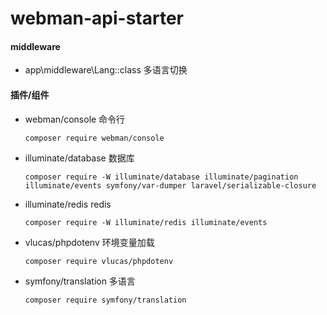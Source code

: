 # webman-api-starter

#### middleware
- app\middleware\Lang::class 多语言切换

#### 插件/组件
- webman/console 命令行
  ```
  composer require webman/console
  ```

- illuminate/database 数据库
  ```
  composer require -W illuminate/database illuminate/pagination illuminate/events symfony/var-dumper laravel/serializable-closure

  ```

- illuminate/redis redis
  ```
  composer require -W illuminate/redis illuminate/events
  ```

- vlucas/phpdotenv 环境变量加载

  ```
  composer require vlucas/phpdotenv
  ```
  
- symfony/translation 多语言
  ```
  composer require symfony/translation
  ```